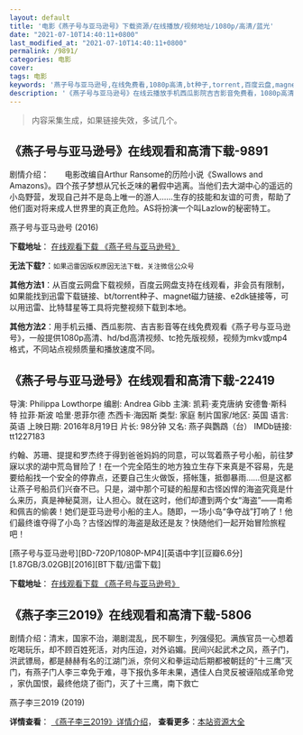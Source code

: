 ```yaml
---
layout: default
title: '电影《燕子号与亚马逊号》下载资源/在线播放/视频地址/1080p/高清/蓝光'
date: "2021-07-10T14:40:11+0800"
last_modified_at: "2021-07-10T14:40:11+0800"
permalink: /9891/
categories: 电影
cover:
tags: 电影
keywords: '燕子号与亚马逊号,在线免费看,1080p高清,bt种子,torrent,百度云盘,magnet,磁力链,迅雷下载资源'
description: '《燕子号与亚马逊号》在线云播放手机西瓜影院吉吉影音免费看，1080p高清bd/hd未删减完整版和tc抢先枪版，mkv/mp4格式，附带bt/torrent种子、magnet/磁力链、百度云盘、网盘资源迅雷下载链接'
---
```


>内容采集生成，如果链接失效，多试几个。


## 《燕子号与亚马逊号》在线观看和高清下载-9891

剧情介绍：　　电影改编自Arthur Ransome的历险小说《Swallows and Amazons》。四个孩子梦想从冗长乏味的暑假中逃离。当他们去大湖中心的遥远的小岛野营，发现自己并不是岛上唯一的游人……生存的技能和友谊的可贵，帮助了他们面对将来成人世界里的真正危险。AS将扮演一个叫Lazlow的秘密特工。


燕子号与亚马逊号 (2016)

**下载地址**： [在线观看下载 《燕子号与亚马逊号》](https://www.btbtdy.me/btdy/dy8900.html) 


**无法下载?**：`如果迅雷因版权原因无法下载，关注微信公众号 `

**其他方法1**：从百度云网盘下载视频，百度云网盘支持在线观看，非会员有限制，如果能找到迅雷下载链接、bt/torrent种子、magnet磁力链接、e2dk链接等，可以用迅雷、比特彗星等工具将完整视频下载到本地。

**其他方法2**：用手机云播、西瓜影院、吉吉影音等在线免费观看《燕子号与亚马逊号》，一般提供1080p高清、hd/bd高清视频、tc抢先版视频，视频为mkv或mp4格式，不同站点视频质量和播放速度不同。


## 《燕子号与亚马逊号》在线观看和高清下载-22419

导演: Philippa Lowthorpe 编剧: Andrea Gibb 主演: 凯莉·麦克唐纳 安德鲁·斯科特 拉菲·斯波 哈里·恩菲尔德 杰西卡·海因斯 类型: 家庭 制片国家/地区: 英国 语言: 英语 上映日期: 2016年8月19日 片长: 98分钟 又名: 燕子與鸚鵡（台） IMDb链接: tt1227183

约翰、苏珊、提提和罗杰终于得到爸爸妈妈的同意，可以驾着燕子号小船，前往梦寐以求的湖中荒岛冒险了！在一个完全陌生的地方独立生存下来真是不容易，先是要给船找一个安全的停靠点，还要自己生火做饭，搭帐篷，抵御暴雨……但是这都让燕子号船员们兴奋不已。只是，湖中那个可疑的船屋和古怪凶悍的海盗究竟是什么来历，真是神秘莫测，让人担心。就在这时，他们却遭到两个女“海盗”——南希和佩吉的偷袭！她们是亚马逊号小船的主人。随即，一场小岛“争夺战”打响了！他们最终谁夺得了小岛？古怪凶悍的海盗是敌还是友？快随他们一起开始冒险旅程吧！


[燕子号与亚马逊号][BD-720P/1080P-MP4][英语中字][豆瓣6.6分][1.87GB/3.02GB][2016][BT下载/迅雷下载]

**下载地址**： [在线观看下载 《燕子号与亚马逊号》](https://www.btdx8.com/torrent/yzhyymxh_2016.html) 


## 《燕子李三2019》在线观看和高清下载-5806

剧情介绍：清末，国家不治，潮剧混乱，民不聊生，列强侵犯。满族官员一心想着吃喝玩乐，却不顾百姓死活，对内压迫，对外谄媚。民间兴起武术之风，燕子门，洪武镖局，都是赫赫有名的江湖门派，奈何义和拳运动后期都被朝廷的“十三鹰”灭门，有燕子门人李三幸免于难，寻下报仇多年未果，遇佳人白灵反被诬陷成革命党 ，家仇国恨，最终他烧了衙门，灭了十三鹰，南下救亡


燕子李三2019 (2019)

**详情查看**： [《燕子李三2019》详情介绍](/movie/5806/)， **查看更多**：[本站资源大全](/movie/t/all/)

